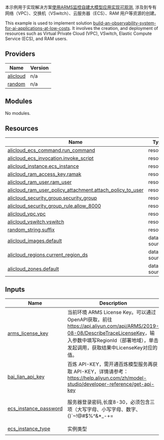 <!-- DOCS_DESCRIPTION_CN -->
本示例用于实现解决方案[使用ARMS监控自建大模型应用实现可观测](https://www.aliyun.com/solution/tech-solution-deploy/2922005),  涉及到专有网络（VPC）、交换机（VSwitch）、云服务器（ECS）、RAM 用户等资源的创建。
<!-- DOCS_DESCRIPTION_CN -->

<!-- DOCS_DESCRIPTION_EN -->
This example is used to implement solution [build-an-observability-system-for-ai-applications-at-low-costs](https://www.aliyun.com/solution/tech-solution-deploy/2922005). It involves the creation, and deployment of resources such as Virtual Private Cloud (VPC), VSwitch, Elastic Compute Service (ECS), and RAM users.
<!-- DOCS_DESCRIPTION_EN -->

<!-- BEGIN_TF_DOCS -->
## Providers

| Name | Version |
|------|---------|
| <a name="provider_alicloud"></a> [alicloud](#provider\_alicloud) | n/a |
| <a name="provider_random"></a> [random](#provider\_random) | n/a |

## Modules

No modules.

## Resources

| Name | Type |
|------|------|
| [alicloud_ecs_command.run_command](https://registry.terraform.io/providers/hashicorp/alicloud/latest/docs/resources/ecs_command) | resource |
| [alicloud_ecs_invocation.invoke_script](https://registry.terraform.io/providers/hashicorp/alicloud/latest/docs/resources/ecs_invocation) | resource |
| [alicloud_instance.ecs_instance](https://registry.terraform.io/providers/hashicorp/alicloud/latest/docs/resources/instance) | resource |
| [alicloud_ram_access_key.ramak](https://registry.terraform.io/providers/hashicorp/alicloud/latest/docs/resources/ram_access_key) | resource |
| [alicloud_ram_user.ram_user](https://registry.terraform.io/providers/hashicorp/alicloud/latest/docs/resources/ram_user) | resource |
| [alicloud_ram_user_policy_attachment.attach_policy_to_user](https://registry.terraform.io/providers/hashicorp/alicloud/latest/docs/resources/ram_user_policy_attachment) | resource |
| [alicloud_security_group.security_group](https://registry.terraform.io/providers/hashicorp/alicloud/latest/docs/resources/security_group) | resource |
| [alicloud_security_group_rule.allow_8000](https://registry.terraform.io/providers/hashicorp/alicloud/latest/docs/resources/security_group_rule) | resource |
| [alicloud_vpc.vpc](https://registry.terraform.io/providers/hashicorp/alicloud/latest/docs/resources/vpc) | resource |
| [alicloud_vswitch.vswitch](https://registry.terraform.io/providers/hashicorp/alicloud/latest/docs/resources/vswitch) | resource |
| [random_string.suffix](https://registry.terraform.io/providers/hashicorp/random/latest/docs/resources/string) | resource |
| [alicloud_images.default](https://registry.terraform.io/providers/hashicorp/alicloud/latest/docs/data-sources/images) | data source |
| [alicloud_regions.current_region_ds](https://registry.terraform.io/providers/hashicorp/alicloud/latest/docs/data-sources/regions) | data source |
| [alicloud_zones.default](https://registry.terraform.io/providers/hashicorp/alicloud/latest/docs/data-sources/zones) | data source |

## Inputs

| Name | Description | Type | Default | Required |
|------|-------------|------|---------|:--------:|
| <a name="input_arms_license_key"></a> [arms\_license\_key](#input\_arms\_license\_key) | 当前环境 ARMS License Key。可以通过OpenAPI获取，前往<https://api.aliyun.com/api/ARMS/2019-08-08/DescribeTraceLicenseKey>，输入参数中填写RegionId（部署地域），单击发起调用，获取结果中LicenseKey对应的值。 | `string` | n/a | yes |
| <a name="input_bai_lian_api_key"></a> [bai\_lian\_api\_key](#input\_bai\_lian\_api\_key) | 百炼 API-KEY，需开通百炼模型服务再获取 API-KEY，详情请参考：https://help.aliyun.com/zh/model-studio/developer-reference/get-api-key | `string` | n/a | yes |
| <a name="input_ecs_instance_password"></a> [ecs\_instance\_password](#input\_ecs\_instance\_password) | 服务器登录密码,长度8-30，必须包含三项（大写字母、小写字母、数字、 ()`~!@#$%^&*_-+=|{}[]:;'<>,.?/ 中的特殊符号）` | `string` | n/a | yes |
| <a name="input_ecs_instance_type"></a> [ecs\_instance\_type](#input\_ecs\_instance\_type) | 实例类型 | `string` | `"ecs.t6-c1m2.large"` | no |
<!-- END_TF_DOCS -->